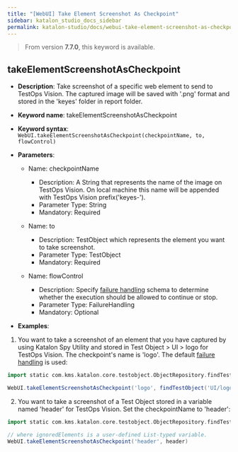 ```yaml
---
title: "[WebUI] Take Element Screenshot As Checkpoint"
sidebar: katalon_studio_docs_sidebar
permalink: katalon-studio/docs/webui-take-element-screenshot-as-checkpoint.html
---
```


> From version **7.7.0**, this keyword is available.

## takeElementScreenshotAsCheckpoint

*  **Description**: Take screenshot of a specific web element to send to TestOps Vision. The captured image will be saved with '.png' format and stored in the 'keyes' folder in report folder.
*  **Keyword name**: takeElementScreenshotAsCheckpoint
*  **Keyword syntax**: `WebUI.takeElementScreenshotAsCheckpoint(checkpointName, to, flowControl)`
*  **Parameters**:

   * Name: checkpointName 
     * Description: A String that represents the name of the image on TestOps Vision. On local machine this name will be appended with TestOps Vision prefix('keyes-').
     * Parameter Type: String
     * Mandatory: Required
     
    * Name: to
       * Description: TestObject which represents the element you want to take screenshot.
       * Parameter Type: TestObject
       * Mandatory: Required

   * Name: flowControl
     * Description: Specify [failure handling](/x/qAAM) schema to determine whether the execution should be allowed to continue or stop.
     * Parameter Type: FailureHandling
     * Mandatory: Optional

* **Examples**:

1. You want to take a screenshot of an element that you have captured by using Katalon Spy Utility and stored in Test Object > UI > logo for TestOps Vision. The checkpoint's name is 'logo'. The default [failure handling](/x/qAAM) is used:

``` groovy
import static com.kms.katalon.core.testobject.ObjectRepository.findTestObject

WebUI.takeElementScreenshotAsCheckpoint('logo', findTestObject('UI/logo'))
```

2. You want to take a screenshot of a Test Object stored in a variable named 'header' for TestOps Vision. Set the checkpointName to 'header':
``` groovy
import static com.kms.katalon.core.testobject.ObjectRepository.findTestObject

// where ignoredElements is a user-defined List-typed variable.
WebUI.takeElementScreenshotAsCheckpoint('header', header)
```
